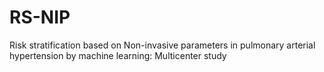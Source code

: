 # RS-NIP
Risk stratification based on Non-invasive parameters in pulmonary arterial hypertension by machine learning: Multicenter study
